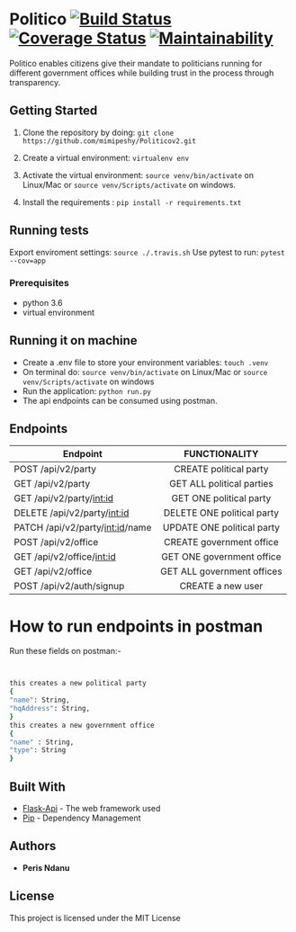 # Politico      [![Build Status](https://travis-ci.org/mimipeshy/Politicov2.svg?branch=develop)](https://travis-ci.org/mimipeshy/Politicov2)  [![Coverage Status](https://coveralls.io/repos/github/mimipeshy/Politicov2/badge.svg?branch=develop)](https://coveralls.io/github/mimipeshy/Politicov2?branch=develop)    [![Maintainability](https://api.codeclimate.com/v1/badges/5676c720e390b1077db8/maintainability)](https://codeclimate.com/github/mimipeshy/Politicov2/maintainability) 

Politico enables citizens give their mandate to politicians running for different government offices
while building trust in the process through transparency.

## Getting Started

1) Clone the repository by doing: `git clone https://github.com/mimipeshy/Politicov2.git`

2) Create a virtual environment: `virtualenv env`

3) Activate the virtual environment: `source venv/bin/activate` on Linux/Mac  or `source venv/Scripts/activate` on windows.

4) Install the requirements : `pip install -r requirements.txt`


## Running tests
Export enviroment settings: `source ./.travis.sh`
Use pytest to run: `pytest --cov=app` 

### Prerequisites
-   python 3.6
-   virtual environment


## Running it on machine
- Create a .env file to store your environment variables: `touch .venv`
- On terminal do: `source venv/bin/activate` on Linux/Mac  or `source venv/Scripts/activate` on windows
- Run the application: `python run.py`
- The api endpoints can be consumed using postman.


## Endpoints
| Endpoint                                | FUNCTIONALITY                      | 
| ----------------------------------------|:----------------------------------:|                  
| POST  /api/v2/party                     | CREATE political party             |   
| GET  /api/v2/party                      | GET ALL political parties          |
| GET  /api/v2/party/<int:id>             | GET ONE political party            |                                                                   
| DELETE  /api/v2/party/<int:id>          | DELETE ONE political party         |                                                                  
| PATCH /api/v2/party/<int:id>/name       | UPDATE ONE political party         |                                                                   
| POST  /api/v2/office                    | CREATE government office           |                                     
| GET  /api/v2/office/<int:id>            | GET ONE government office          |                                                                  
| GET  /api/v2/office                     | GET ALL government offices         |  
| POST  /api/v2/auth/signup               | CREATE  a new user                 |                                                                


# How to run endpoints in postman
Run these fields on  postman:-

```bash


this creates a new political party
{
"name": String,
"hqAddress": String,
}
this creates a new government office
{
"name" : String,
"type": String
}

```



## Built With
* [Flask-Api](http://flask.pocoo.org/docs/1.0/api/) -  The web framework used
* [Pip](https://pypi.python.org/pypi/pip) -  Dependency Management

## Authors
* **Peris Ndanu** 

## License

This project is licensed under the MIT License
